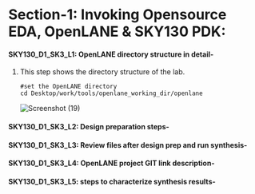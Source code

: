 # Section-1: Invoking Opensource EDA, OpenLANE & SKY130 PDK:     
#### SKY130_D1_SK3_L1: OpenLANE directory structure in detail-     
   1. This step shows the directory structure of the lab.
      ```
      #set the OpenLANE directory
      cd Desktop/work/tools/openlane_working_dir/openlane
      ```
      ![Screenshot (19)](https://github.com/user-attachments/assets/deed21a5-31d6-45ab-ae6b-f3541d786c2f)

     


#### SKY130_D1_SK3_L2: Design preparation steps-


#### SKY130_D1_SK3_L3: Review files after design prep and run synthesis-


#### SKY130_D1_SK3_L4: OpenLANE project GIT link description-


#### SKY130_D1_SK3_L5: steps to characterize synthesis results-

